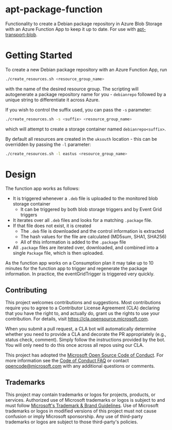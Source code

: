 # apt-package-function

Functionality to create a Debian package repository in Azure Blob Storage with
an Azure Function App to keep it up to date. For use with
[apt-transport-blob](https://github.com/microsoft/apt-transport-blob).

# Getting Started

To create a new Debian package repository with an Azure Function App, run

```bash
./create_resources.sh <resource_group_name>
```

with the name of the desired resource group. The scripting will autogenerate a
package repository name for you - `debianrepo` followed by a unique string to
differentiate it across Azure.

If you wish to control the suffix used, you can pass the `-s` parameter:

```bash
./create_resources.sh -s <suffix> <resource_group_name>
```
which will attempt to create a storage container named `debianrepo<suffix>`.

By default all resources are created in the `uksouth` location - this can be
overridden by passing the `-l` parameter:

```bash
./create_resources.sh -l eastus <resource_group_name>
```

# Design

The function app works as follows:

- It is triggered whenever a `.deb` file is uploaded to the monitored blob
  storage container
    - It can be triggered by both blob storage triggers and by Event Grid triggers
- It iterates over all `.deb` files and looks for a matching `.package` file.
- If that file does not exist, it is created
    - The `.deb` file is downloaded and the control information is extracted
    - The hash values for the file are calculated (MD5sum, SHA1, SHA256)
    - All of this information is added to the `.package` file
- All `.package` files are iterated over, downloaded, and combined into a
  single `Package` file, which is then uploaded.

As the function app works on a Consumption plan it may take up to 10 minutes for
the function app to trigger and regenerate the package information. In practice,
the eventGridTrigger is triggered very quickly.

## Contributing

This project welcomes contributions and suggestions.  Most contributions require you to agree to a
Contributor License Agreement (CLA) declaring that you have the right to, and actually do, grant us
the rights to use your contribution. For details, visit https://cla.opensource.microsoft.com.

When you submit a pull request, a CLA bot will automatically determine whether you need to provide
a CLA and decorate the PR appropriately (e.g., status check, comment). Simply follow the instructions
provided by the bot. You will only need to do this once across all repos using our CLA.

This project has adopted the [Microsoft Open Source Code of Conduct](https://opensource.microsoft.com/codeofconduct/).
For more information see the [Code of Conduct FAQ](https://opensource.microsoft.com/codeofconduct/faq/) or
contact [opencode@microsoft.com](mailto:opencode@microsoft.com) with any additional questions or comments.

## Trademarks

This project may contain trademarks or logos for projects, products, or services. Authorized use of Microsoft
trademarks or logos is subject to and must follow
[Microsoft's Trademark & Brand Guidelines](https://www.microsoft.com/en-us/legal/intellectualproperty/trademarks/usage/general).
Use of Microsoft trademarks or logos in modified versions of this project must not cause confusion or imply Microsoft sponsorship.
Any use of third-party trademarks or logos are subject to those third-party's policies.
